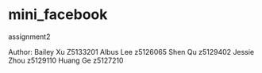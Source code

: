 # mini_facebook
assignment2

Author:
	Bailey Xu Z5133201
	Albus Lee z5126065
	Shen Qu   z5129402
        Jessie Zhou z5129110
  Huang Ge  z5127210
